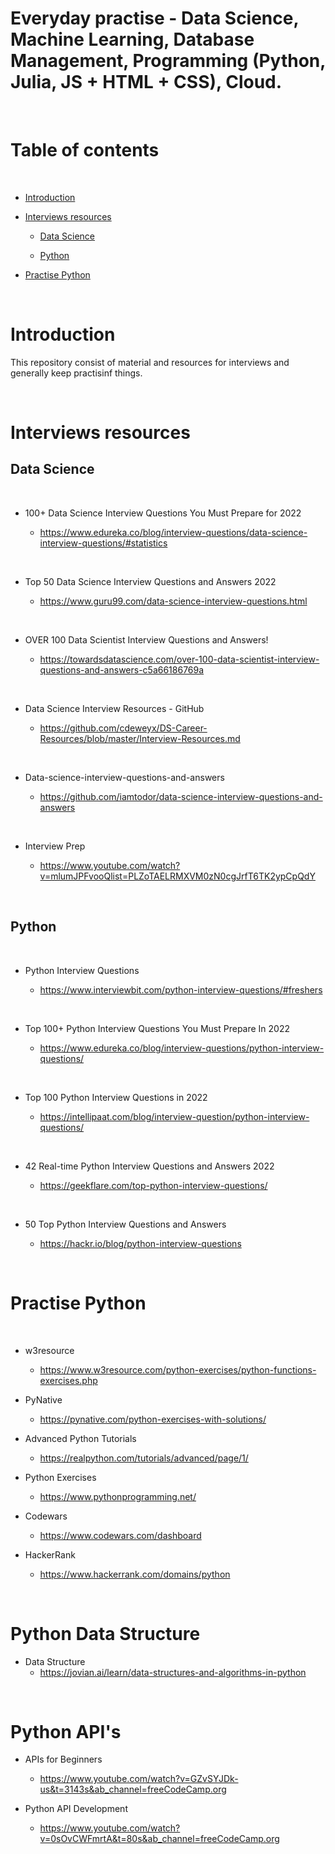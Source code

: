 
# Everyday practise - Data Science, Machine Learning, Database Management, Programming (Python, Julia, JS + HTML + CSS), Cloud.

<p>&nbsp;</p>

# Table of contents

<p>&nbsp;</p>

- [Introduction](#Introduction)

- [Interviews resources](#Interviews-resources)

    - [Data Science](#data-science)

    - [Python](#python)

- [Practise Python](#Practise-Python)

<p>&nbsp;</p>

# Introduction

This repository consist of material and resources for interviews and generally keep practisinf things.

<p>&nbsp;</p>

# Interviews resources
## Data Science

<p>&nbsp;</p>

- 100+ Data Science Interview Questions You Must Prepare for 2022

    - https://www.edureka.co/blog/interview-questions/data-science-interview-questions/#statistics

<p>&nbsp;</p>


- Top 50 Data Science Interview Questions and Answers 2022

    - https://www.guru99.com/data-science-interview-questions.html

<p>&nbsp;</p>


- OVER 100 Data Scientist Interview Questions and Answers!

    - https://towardsdatascience.com/over-100-data-scientist-interview-questions-and-answers-c5a66186769a

<p>&nbsp;</p>

- Data Science Interview Resources - GitHub

    - https://github.com/cdeweyx/DS-Career-Resources/blob/master/Interview-Resources.md

<p>&nbsp;</p>

- Data-science-interview-questions-and-answers

    - https://github.com/iamtodor/data-science-interview-questions-and-answers
<p>&nbsp;</p>


- Interview Prep

    - https://www.youtube.com/watch?v=mlumJPFvooQlist=PLZoTAELRMXVM0zN0cgJrfT6TK2ypCpQdY


<p>&nbsp;</p>

## Python

<p>&nbsp;</p>

- Python Interview Questions

    - https://www.interviewbit.com/python-interview-questions/#freshers

<p>&nbsp;</p>

- Top 100+ Python Interview Questions You Must Prepare In 2022

    - https://www.edureka.co/blog/interview-questions/python-interview-questions/

<p>&nbsp;</p>

- Top 100 Python Interview Questions in 2022

    - https://intellipaat.com/blog/interview-question/python-interview-questions/

<p>&nbsp;</p>

- 42 Real-time Python Interview Questions and Answers 2022

    - https://geekflare.com/top-python-interview-questions/

<p>&nbsp;</p>

- 50 Top Python Interview Questions and Answers

    - https://hackr.io/blog/python-interview-questions


<p>&nbsp;</p>

# Practise Python

<p>&nbsp;</p>

- w3resource
    - https://www.w3resource.com/python-exercises/python-functions-exercises.php

- PyNative
    - https://pynative.com/python-exercises-with-solutions/

- Advanced Python Tutorials
    - https://realpython.com/tutorials/advanced/page/1/

- Python Exercises
    - https://www.pythonprogramming.net/

- Codewars
    - https://www.codewars.com/dashboard

- HackerRank
    - https://www.hackerrank.com/domains/python

<p>&nbsp;</p>

# Python Data Structure

- Data Structure
    - https://jovian.ai/learn/data-structures-and-algorithms-in-python

<p>&nbsp;</p>

# Python API's

- APIs for Beginners
    - https://www.youtube.com/watch?v=GZvSYJDk-us&t=3143s&ab_channel=freeCodeCamp.org

- Python API Development
    - https://www.youtube.com/watch?v=0sOvCWFmrtA&t=80s&ab_channel=freeCodeCamp.org